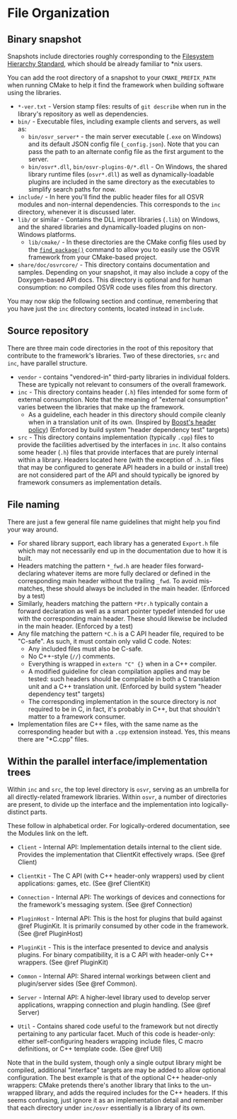 # File Organization

## Binary snapshot
Snapshots include directories roughly corresponding to the [Filesystem Hierarchy Standard](http://www.pathname.com/fhs/), which should be already familiar to *nix users.

You can add the root directory of a snapshot to your `CMAKE_PREFIX_PATH` when running CMake to help it find the framework when building software using the libraries.

- `*-ver.txt` - Version stamp files: results of `git describe` when run in the library's repository as well as dependencies.
- `bin/` - Executable files, including example clients and servers, as well as:
	- `bin/osvr_server*` - the main server executable (`.exe` on Windows) and its default JSON config file (`_config.json`). Note that you can pass the path to an alternate config file as the first argument to the server.
	- `bin/osvr*.dll`, `bin/osvr-plugins-0/*.dll` - On Windows, the shared library runtime files (`osvr*.dll`) as well as dynamically-loadable plugins are included in the same directory as the executables to simplify search paths for now.
- `include/` - In here you'll find the public header files for all OSVR modules and non-internal dependencies. This corresponds to the `inc` directory, whenever it is discussed later.
- `lib/` or similar - Contains the DLL import libraries (`.lib`) on Windows, and the shared libraries and dynamically-loaded plugins on non-Windows platforms.
	- `lib/cmake/` - In these directories are the CMake config files used by the [`find_package()`][find_package] command to allow you to easily use the OSVR framework from your CMake-based project.
- `share/doc/osvrcore/` - This directory contains documentation and samples. Depending on your snapshot, it may also include a copy of the Doxygen-based API docs. This directory is optional and for human consumption: no compiled OSVR code uses files from this directory.

[find_package]: http://www.cmake.org/cmake/help/v3.0/command/find_package.html

You may now skip the following section and continue, remembering that you have just the `inc` directory contents, located instead in `include`.

## Source repository
There are three main code directories in the root of this repository that contribute to the framework's libraries. Two of these directories, `src` and `inc`, have parallel structure.

- `vendor` - contains "vendored-in" third-party libraries in individual folders. These are typically not relevant to consumers of the overall framework.
- `inc` - This directory contains header (`.h`) files intended for some form of external consumption.  Note that the meaning of "external consumption" varies between the libraries that make up the framework.
    - As a guideline, each header in this directory should compile cleanly when in a translation unit of its own. (Inspired by [Boost's header policy][boost-header-policy])  (Enforced by build system "header dependency test" targets)
- `src` - This directory contains implementation (typically `.cpp`) files to provide the facilities advertised by the interfaces in `inc`. It also contains some header (`.h`) files that provide interfaces that are purely internal within a library. Headers located here (with the exception of `.h.in` files that may be configured to generate API headers in a build or install tree) are not considered part of the API and should typically be ignored by framework consumers as implementation details.

[boost-header-policy]: http://www.boost.org/development/header.html

## File naming
There are just a few general file name guidelines that might help you find your way around.

- For shared library support, each library has a generated `Export.h` file which may not necessarily end up in the documentation due to how it is built.
- Headers matching the pattern `*_fwd.h` are header files forward-declaring whatever items are more fully declared or defined in the corresponding main header without the trailing `_fwd`. To avoid mis-matches, these should always be included in the main header. (Enforced by a test)
- Similarly, headers matching the pattern `*Ptr.h` typically contain a forward declaration as well as a smart pointer typedef intended for use with the corresponding main header. These should likewise be included in the main header. (Enforced by a test)
- Any file matching the pattern `*C.h` is a C API header file, required to be "C-safe". As such, it must contain only valid C code. Notes:
    - Any included files must also be C-safe.
    - No C++-style (`//`) comments.
    - Everything is wrapped in `extern "C" {}` when in a C++ compiler.
    - A modified guideline for clean compilation applies and may be tested: such headers should be compilable in both a C translation unit and a C++ translation unit. (Enforced by build system "header dependency test" targets)
    - The corresponding implementation in the source directory is _not_ required to be in C, in fact, it's probably in C++, but that shouldn't matter to a framework consumer.
- Implementation files are C++ files, with the same name as the corresponding header but with a `.cpp` extension instead. Yes, this means there are "*C.cpp" files.

## Within the parallel interface/implementation trees
Within `inc` and `src`, the top level directory is `osvr`, serving as an umbrella for all directly-related framework libraries. Within `osvr`, a number of directories are present, to divide up the interface and  the implementation into logically-distinct parts.

These follow in alphabetical order. For logically-ordered documentation, see the Modules link on the left.

- `Client` - Internal API: Implementation details internal to the client side. Provides the implementation that ClientKit effectively wraps. (See @ref Client)

- `ClientKit` - The C API (with C++ header-only wrappers) used by client applications: games, etc. (See @ref ClientKit)

- `Connection` - Internal API: The workings of devices and connections for the framework's messaging system. (See @ref Connection)

- `PluginHost` - Internal API: This is the host for plugins that build against @ref PluginKit. It is primarily consumed by other code in the framework. (See @ref PluginHost)

- `PluginKit` - This is the interface presented to device and analysis plugins. For binary compatibility, it is a C API with header-only C++ wrappers. (See @ref PluginKit)

- `Common` - Internal API: Shared internal workings between client and plugin/server sides (See @ref Common).

- `Server` - Internal API: A higher-level library used to develop server applications, wrapping connection and plugin handling. (See @ref Server)

- `Util` - Contains shared code useful to the framework but not directly pertaining to any particular facet. Much of this code is header-only: either self-configuring headers wrapping include files, C macro definitions, or C++ template code. (See @ref Util)

Note that in the build system, though only a single output library might be compiled, additional "interface" targets are may be added to allow optional configuration. The best example is that of the optional C++ header-only wrappers: CMake pretends there's another library that links to the un-wrapped library, and adds the required includes for the C++ headers. If this seems confusing, just ignore it as an implementation detail and remember that each directory under `inc/osvr` essentially is a library of its own.
